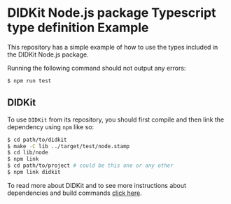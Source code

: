 # DIDKit Node.js package Typescript type definition Example

This repository has a simple example of how to use the types included in the
DIDKit Node.js package.

Running the following command should not output any errors:
```bash
$ npm run test
```

## DIDKit

To use `DIDKit` from its repository, you should first compile and then link the 
dependency using `npm` like so:

```bash
$ cd path/to/didkit
$ make -C lib ../target/test/node.stamp
$ cd lib/node
$ npm link
$ cd path/to/project # could be this one or any other
$ npm link didkit
```

To read more about DIDKit and to see more instructions about dependencies and
build commands [click here](https://github.com/spruceid/didkit).

